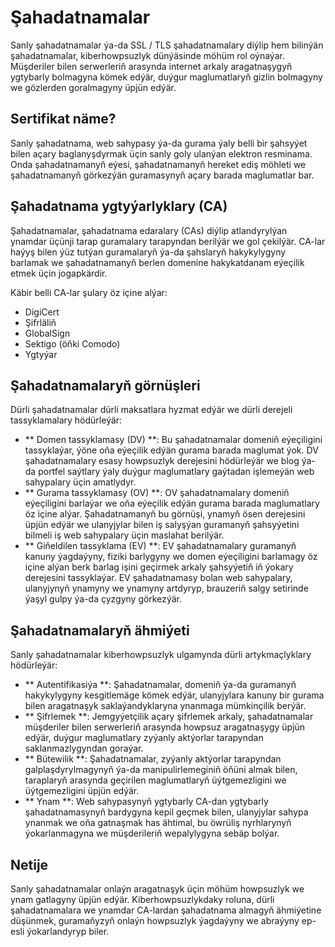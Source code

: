 # Şahadatnamalar

Sanly şahadatnamalar ýa-da SSL / TLS şahadatnamalary diýlip hem bilinýän şahadatnamalar, kiberhowpsuzlyk dünýäsinde möhüm rol oýnaýar. Müşderiler bilen serwerleriň arasynda internet arkaly aragatnaşygyň ygtybarly bolmagyna kömek edýär, duýgur maglumatlaryň gizlin bolmagyny we gözlerden goralmagyny üpjün edýär.

## Sertifikat näme?

Sanly şahadatnama, web sahypasy ýa-da gurama ýaly belli bir şahsyýet bilen açary baglanyşdyrmak üçin sanly goly ulanýan elektron resminama. Onda şahadatnamanyň eýesi, şahadatnamanyň hereket ediş möhleti we şahadatnamanyň görkezýän guramasynyň açary barada maglumatlar bar.

## Şahadatnama ygtyýarlyklary (CA)

Şahadatnamalar, şahadatnama edaralary (CAs) diýlip atlandyrylýan ynamdar üçünji tarap guramalary tarapyndan berilýär we gol çekilýär. CA-lar haýyş bilen ýüz tutýan guramalaryň ýa-da şahslaryň hakykylygyny barlamak we şahadatnamanyň berlen domenine hakykatdanam eýeçilik etmek üçin jogapkärdir.

Käbir belli CA-lar şulary öz içine alýar:

- DigiCert
- Şifrläliň
- GlobalSign
- Sektigo (öňki Comodo)
- Ygtyýar

## Şahadatnamalaryň görnüşleri

Dürli şahadatnamalar dürli maksatlara hyzmat edýär we dürli derejeli tassyklamalary hödürleýär:

- ** Domen tassyklamasy (DV) **: Bu şahadatnamalar domeniň eýeçiligini tassyklaýar, ýöne oňa eýeçilik edýän gurama barada maglumat ýok. DV şahadatnamalary esasy howpsuzlyk derejesini hödürleýär we blog ýa-da portfel saýtlary ýaly duýgur maglumatlary gaýtadan işlemeýän web sahypalary üçin amatlydyr.
- ** Gurama tassyklamasy (OV) **: OV şahadatnamalary domeniň eýeçiligini barlaýar we oňa eýeçilik edýän gurama barada maglumatlary öz içine alýar. Şahadatnamanyň bu görnüşi, ynamyň ösen derejesini üpjün edýär we ulanyjylar bilen iş salyşýan guramanyň şahsyýetini bilmeli iş web sahypalary üçin maslahat berilýär.
- ** Giňeldilen tassyklama (EV) **: EV şahadatnamalary guramanyň kanuny ýagdaýyny, fiziki barlygyny we domen eýeçiligini barlamagy öz içine alýan berk barlag işini geçirmek arkaly şahsyýetiň iň ýokary derejesini tassyklaýar. EV şahadatnamasy bolan web sahypalary, ulanyjynyň ynamyny we ynamyny artdyryp, brauzeriň salgy setirinde ýaşyl gulpy ýa-da çyzgyny görkezýär.

## Şahadatnamalaryň ähmiýeti

Sanly şahadatnamalar kiberhowpsuzlyk ulgamynda dürli artykmaçlyklary hödürleýär:

- ** Autentifikasiýa **: Şahadatnamalar, domeniň ýa-da guramanyň hakykylygyny kesgitlemäge kömek edýär, ulanyjylara kanuny bir gurama bilen aragatnaşyk saklaýandyklaryna ynanmaga mümkinçilik berýär.
- ** Şifrlemek **: Jemgyýetçilik açary şifrlemek arkaly, şahadatnamalar müşderiler bilen serwerleriň arasynda howpsuz aragatnaşygy üpjün edýär, duýgur maglumatlary zyýanly aktýorlar tarapyndan saklanmazlygyndan goraýar.
- ** Bütewilik **: Şahadatnamalar, zyýanly aktýorlar tarapyndan galplaşdyrylmagynyň ýa-da manipulirlemeginiň öňüni almak bilen, taraplaryň arasynda geçirilen maglumatlaryň üýtgemezligini we üýtgemezligini üpjün edýär.
- ** Ynam **: Web sahypasynyň ygtybarly CA-dan ygtybarly şahadatnamasynyň bardygyna kepil geçmek bilen, ulanyjylar sahypa ynanmak we oňa gatnaşmak has ähtimal, bu öwrüliş nyrhlarynyň ýokarlanmagyna we müşderileriň wepalylygyna sebäp bolýar.

## Netije

Sanly şahadatnamalar onlaýn aragatnaşyk üçin möhüm howpsuzlyk we ynam gatlagyny üpjün edýär. Kiberhowpsuzlykdaky roluna, dürli şahadatnamalara we ynamdar CA-lardan şahadatnama almagyň ähmiýetine düşünmek, guramaňyzyň onlaýn howpsuzlyk ýagdaýyny we abraýyny ep-esli ýokarlandyryp biler.